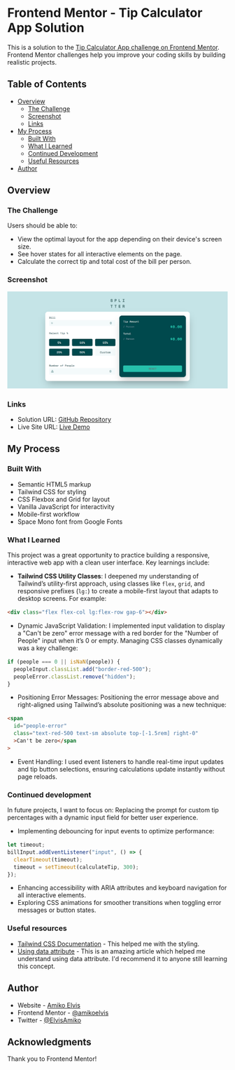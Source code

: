 # Frontend Mentor - Tip Calculator App Solution

This is a solution to the [Tip Calculator App challenge on Frontend Mentor](https://www.frontendmentor.io/challenges/tip-calculator-app-ugJNGbJUX). Frontend Mentor challenges help you improve your coding skills by building realistic projects.

## Table of Contents

- [Overview](#overview)
  - [The Challenge](#the-challenge)
  - [Screenshot](#screenshot)
  - [Links](#links)
- [My Process](#my-process)
  - [Built With](#built-with)
  - [What I Learned](#what-i-learned)
  - [Continued Development](#continued-development)
  - [Useful Resources](#useful-resources)
- [Author](#author)

## Overview

### The Challenge

Users should be able to:

- View the optimal layout for the app depending on their device's screen size.
- See hover states for all interactive elements on the page.
- Calculate the correct tip and total cost of the bill per person.

### Screenshot

![Tip Calculator Screenshot](./images/screenshot.png)

### Links

- Solution URL: [GitHub Repository](https://github.com/amikoelvis/Tip-Calculator-App)
- Live Site URL: [Live Demo](https://tip-calculator-app-puce-five.vercel.app/)

## My Process

### Built With

- Semantic HTML5 markup
- Tailwind CSS for styling
- CSS Flexbox and Grid for layout
- Vanilla JavaScript for interactivity
- Mobile-first workflow
- Space Mono font from Google Fonts

### What I Learned

This project was a great opportunity to practice building a responsive, interactive web app with a clean user interface. Key learnings include:

- **Tailwind CSS Utility Classes**: I deepened my understanding of Tailwind’s utility-first approach, using classes like `flex`, `grid`, and responsive prefixes (`lg:`) to create a mobile-first layout that adapts to desktop screens. For example:

```html
<div class="flex flex-col lg:flex-row gap-6"></div>
```

- Dynamic JavaScript Validation: I implemented input validation to display a "Can't be zero" error message with a red border for the "Number of People" input when it’s 0 or empty. Managing CSS classes dynamically was a key challenge:

```javascript
if (people === 0 || isNaN(people)) {
  peopleInput.classList.add("border-red-500");
  peopleError.classList.remove("hidden");
}
```

- Positioning Error Messages: Positioning the error message above and right-aligned using Tailwind’s absolute positioning was a new technique:

```html
<span
  id="people-error"
  class="text-red-500 text-sm absolute top-[-1.5rem] right-0"
  >Can't be zero</span
>
```

- Event Handling: I used event listeners to handle real-time input updates and tip button selections, ensuring calculations update instantly without page reloads.

### Continued development

In future projects, I want to focus on:
Replacing the prompt for custom tip percentages with a dynamic input field for better user experience.

- Implementing debouncing for input events to optimize performance:

```javascript
let timeout;
billInput.addEventListener("input", () => {
  clearTimeout(timeout);
  timeout = setTimeout(calculateTip, 300);
});
```

- Enhancing accessibility with ARIA attributes and keyboard navigation for all interactive elements.
- Exploring CSS animations for smoother transitions when toggling error messages or button states.

### Useful resources

- [Tailwind CSS Documentation](https://tailwindcss.com/docs) - This helped me with the styling.
- [Using data attribute](https://developer.mozilla.org/en-US/docs/Web/HTML/How_to/Use_data_attributes) - This is an amazing article which helped me understand using data attribute. I'd recommend it to anyone still learning this concept.

## Author

- Website - [Amiko Elvis](https://tip-calculator-app-puce-five.vercel.app/)
- Frontend Mentor - [@amikoelvis](https://www.frontendmentor.io/profile/amikoelvis)
- Twitter - [@ElvisAmiko](https://www.twitter.com/ElvisAmiko)

## Acknowledgments

Thank you to Frontend Mentor!
